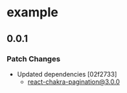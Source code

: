 # example

## 0.0.1

### Patch Changes

- Updated dependencies [02f2733]
  - react-chakra-pagination@3.0.0
